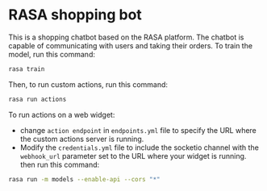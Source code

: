 # RASA shopping bot
This is a shopping chatbot based on the RASA platform. The chatbot is capable of communicating with users and taking their orders. To train the model, run this command:
```bash
rasa train
```
Then, to run custom actions, run this command:
```bash
rasa run actions
```
To run actions on a web widget:
* change `action endpoint` in `endpoints.yml` file to specify the URL where the custom actions server is running.
* Modify the `credentials.yml` file to include the socketio channel with the `webhook_url` parameter set to the URL where your widget is running.
then run this command:
```bash
rasa run -m models --enable-api --cors "*"
```

